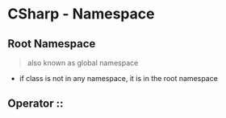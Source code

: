# CSharp - Namespace

## Root Namespace

> also known as global namespace

- if class is not in any namespace, it is in the root namespace

## Operator ::


